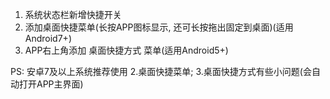 1. 系统状态栏新增快捷开关
2. 添加桌面快捷菜单(长按APP图标显示, 还可长按拖出固定到桌面)(适用Android7+)
3. APP右上角添加 桌面快捷方式 菜单(适用Android5+)

PS: 安卓7及以上系统推荐使用 2.桌面快捷菜单; 3.桌面快捷方式有些小问题(会自动打开APP主界面)